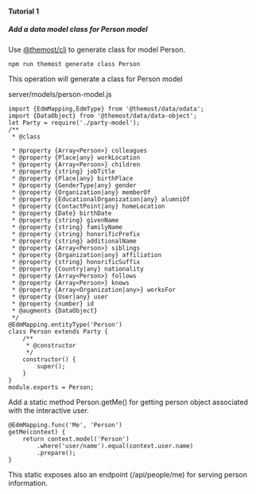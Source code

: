 #### Tutorial 1

##### Add a data model class for Person model

Use [@themost/cli](https://github.com/kbarbounakis/most-web-cli) to generate class for model Person.

    npm run themost generate class Person
    
This operation will generate a class for Person model

server/models/person-model.js 

    import {EdmMapping,EdmType} from '@themost/data/odata';
    import {DataObject} from '@themost/data/data-object';
    let Party = require('./party-model');
    /**
     * @class
     
     * @property {Array<Person>} colleagues
     * @property {Place|any} workLocation
     * @property {Array<Person>} children
     * @property {string} jobTitle
     * @property {Place|any} birthPlace
     * @property {GenderType|any} gender
     * @property {Organization|any} memberOf
     * @property {EducationalOrganization|any} alumniOf
     * @property {ContactPoint|any} homeLocation
     * @property {Date} birthDate
     * @property {string} givenName
     * @property {string} familyName
     * @property {string} honorificPrefix
     * @property {string} additionalName
     * @property {Array<Person>} siblings
     * @property {Organization|any} affiliation
     * @property {string} honorificSuffix
     * @property {Country|any} nationality
     * @property {Array<Person>} follows
     * @property {Array<Person>} knows
     * @property {Array<Organization|any>} worksFor
     * @property {User|any} user
     * @property {number} id
     * @augments {DataObject}
     */
    @EdmMapping.entityType('Person')
    class Person extends Party {
        /**
         * @constructor
         */
        constructor() {
            super();
        }
    }
    module.exports = Person;
    

Add a static method Person.getMe() 
for getting person object associated with the interactive user.

    @EdmMapping.func('Me', 'Person')
    getMe(context) {
        return context.model('Person')
            .where('user/name').equal(context.user.name)
            .prepare();
    }

This static exposes also an endpoint (/api/people/me) for serving person information.



